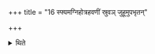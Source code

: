 +++
title = "16 स्फ्यमग्निहोत्रहवणीं स्रुवञ् जुहूमुपभृतन्"

+++

<details><summary>थिते</summary>

स्फ्यमग्निहोत्रहवणीं स्रुवं जुहूमुपभृतं ध्रुवां वेदमाज्यस्थालीमिति द्वन्द्वं प्रयुज्य पवित्रे कृत्वा यजमान वाचं यच्छेति सम्प्रेष्यति १६
</details>
